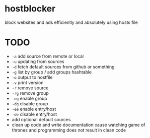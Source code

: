 # hostblocker
block websites and ads efficiently and absolutely using hosts file

# TODO
- `-a` add source from remote or local
- `-u` updating from sources
- `-d` fetch default sources from github or something
- `-g` list by group / add groups hashtable
- `-o` output to hostfile
- `-v` print version
- `-r` remove source
- `-rg` remove group
- `-eg` enable group
- `-dg` disable group
- `-ee` enable entry/host
- `-de` disable entry/host
- add optional default sources
- clean up code and write documentation cause watching game of thrones and programming does not result in clean code
